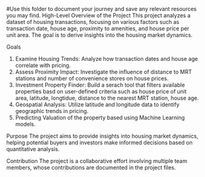 #Use this folder to document your journey and save any relevant resources you may find.
High-Level Overview of the Project
This project analyzes a dataset of housing transactions, focusing on various factors such as transaction date, house age, proximity to amenities, and house price per unit area. The goal is to derive insights into the housing market dynamics.

Goals
1. Examine Housing Trends: Analyze how transaction dates and house age correlate with pricing.
2. Assess Proximity Impact: Investigate the influence of distance to MRT stations and number of convenience stores on house prices.
3. Investment Property Finder: Build a serach tool that filters available properties basd on user-defined criteria such as house price of unit area, latitude, longtidue, distance to the nearest MRT station, house age.
4. Geospatial Analysis: Utilize latitude and longitude data to identify geographic trends in pricing.
5. Predicting Valuation of the property based using Machine Learning models.

 Purpose
The project aims to provide insights into housing market dynamics, helping potential buyers and investors make informed decisions based on quantitative analysis.

 Contribution
The project is a collaborative effort involving multiple team members, whose contributions are documented in the project files.
